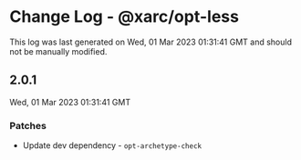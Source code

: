 # Change Log - @xarc/opt-less

This log was last generated on Wed, 01 Mar 2023 01:31:41 GMT and should not be manually modified.

## 2.0.1
Wed, 01 Mar 2023 01:31:41 GMT

### Patches

- Update dev dependency - `opt-archetype-check`

